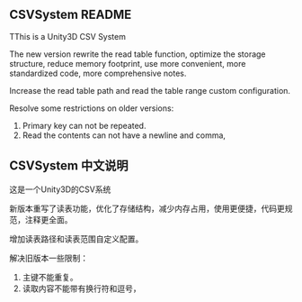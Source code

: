 CSVSystem README
----------------------------


TThis is a Unity3D CSV System

The new version rewrite the read table function, optimize the storage structure, reduce memory footprint, use more convenient, more standardized code, more comprehensive notes.

Increase the read table path and read the table range custom configuration.

Resolve some restrictions on older versions:
1. Primary key can not be repeated.
2. Read the contents can not have a newline and comma,



CSVSystem 中文说明
----------------------------


这是一个Unity3D的CSV系统

新版本重写了读表功能，优化了存储结构，减少内存占用，使用更便捷，代码更规范，注释更全面。

增加读表路径和读表范围自定义配置。

解决旧版本一些限制：
1. 主键不能重复。
2. 读取内容不能带有换行符和逗号，
